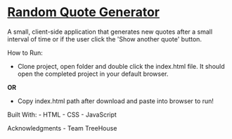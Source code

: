 # [Random Quote Generator](https://jackson-hagin-portfolio.herokuapp.com/projects/0)

A small, client-side application that generates new quotes after a small interval of time or if the user click the 'Show another quote' button.

How to Run:
- Clone project, open folder and double click the index.html file. It should open the completed project in your default browser.

**OR**
- Copy index.html path after download and paste into browser to run!

Built With:
    - HTML
    - CSS
    - JavaScript

Acknowledgments
    - Team TreeHouse

